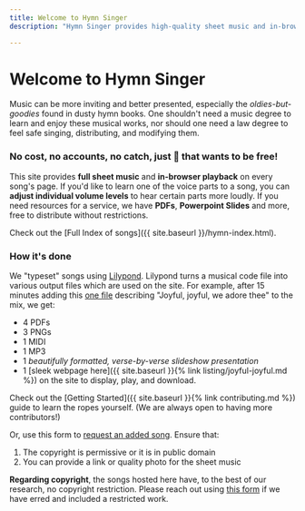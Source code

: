 ```yaml
---
title: Welcome to Hymn Singer
description: "Hymn Singer provides high-quality sheet music and in-browser playback for hundreds of songs, free without restrictions. If you'd like to learn one of the voice parts to a song, you can adjust individual volume levels to hear certain parts more loudly. If you need resources for a service, we have PDFs, Powerpoint Slides, MP3s, MIDIs and more to freely distribute."

---
```


# Welcome to Hymn Singer

Music can be more inviting and better presented, especially the *oldies-but-goodies* found in dusty hymn books. One shouldn't need a music degree to learn and enjoy these musical works, nor should one need a law degree to feel safe singing, distributing, and modifying them.

### No cost, no accounts, no catch, just 🎵 that wants to be free!

This site provides **full sheet music** and **in-browser playback** on every song's page. If you'd like to learn one of the voice parts to a song, you can **adjust individual volume levels** to hear certain parts more loudly. If you need resources for a service, we have **PDFs**, **Powerpoint Slides** and more, free to distribute without restrictions.

Check out the [Full Index of songs]({{ site.baseurl }}/hymn-index.html).

### How it's done

We "typeset" songs using [Lilypond](http://lilypond.org/). Lilypond turns a musical code file into various output files which are used on the site. For example, after 15 minutes adding this [one file](https://github.com/kenanbit/hymnsinger/blob/main/lilypond/songs/joyful-joyful/joyful-joyful.ly) describing "Joyful, joyful, we adore thee" to the mix, we get:
 - 4 PDFs
 - 3 PNGs
 - 1 MIDI
 - 1 MP3
 - 1 _beautifully formatted, verse-by-verse slideshow presentation_
 - 1 [sleek webpage here]({{ site.baseurl }}{% link listing/joyful-joyful.md %}) on the site to display, play, and download.

Check out the [Getting Started]({{ site.baseurl }}{% link contributing.md %}) guide to learn the ropes yourself. (We are always open to having more contributors!)

Or, use this form to [request an added song](https://forms.gle/Qp4bG7xFFih38bsW7). Ensure that:
 1. The copyright is permissive or it is in public domain
 1. You can provide a link or quality photo for the sheet music

**Regarding copyright**, the songs hosted here have, to the best of our research, no copyright restriction. Please reach out using [this form](https://forms.gle/5KbHAhX4nenMB4sC6) if we have erred and included a restricted work.